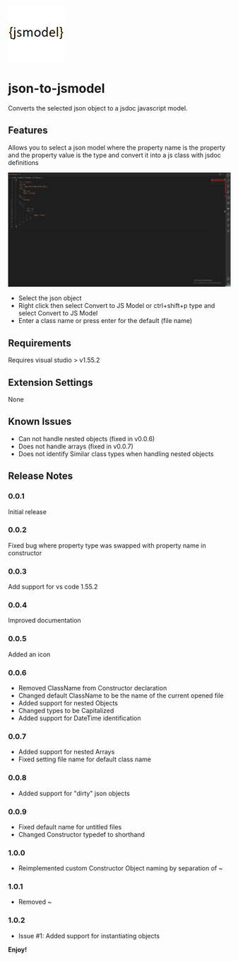 ![](images/icon.png) 
# json-to-jsmodel

Converts the selected json object to a jsdoc javascript model.

## Features

Allows you to select a json model where the property name is the property and the property value is the type and convert it into a js class with jsdoc definitions

![demo](demo.gif)

- Select the json object
- Right click then select Convert to JS Model or ctrl+shift+p type and select Convert to JS Model
- Enter a class name or press enter for the default (file name)

## Requirements

Requires visual studio > v1.55.2

## Extension Settings

None

## Known Issues

- Can not handle nested objects (fixed in v0.0.6)
- Does not handle arrays (fixed in v0.0.7)
- Does not identify Similar class types when handling nested objects

## Release Notes

### 0.0.1

Initial release

### 0.0.2

Fixed bug where property type was swapped with property name in constructor

### 0.0.3

Add support for vs code 1.55.2

### 0.0.4

Improved documentation

### 0.0.5

Added an icon

### 0.0.6

- Removed ClassName from Constructor declaration
- Changed default ClassName to be the name of the current opened file
- Added support for nested Objects
- Changed types to be Capitalized
- Added support for DateTime identification

### 0.0.7

- Added support for nested Arrays
- Fixed setting file name for default class name

### 0.0.8

- Added support for "dirty" json objects

### 0.0.9

- Fixed default name for untitled files
- Changed Constructor typedef to shorthand

### 1.0.0

- Reimplemented custom Constructor Object naming by separation of ~

### 1.0.1

- Removed ~

### 1.0.2

- Issue #1: Added support for instantiating objects

**Enjoy!**
